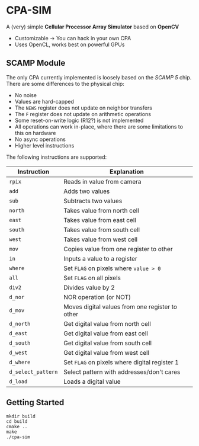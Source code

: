 # CPA-SIM

A (very) simple **Cellular Processor Array Simulator** based on **OpenCV**

* Customizable -> You can hack in your own CPA
* Uses OpenCL, works best on powerful GPUs

## SCAMP Module

The only CPA currently implemented is loosely based on the *SCAMP 5* chip.
There are some differences to the physical chip:

* No noise
* Values are hard-capped
* The `NEWS` register does not update on neighbor transfers
* The `F` register does not update on arithmetic operations
* Some reset-on-write logic (R12?) is not implemented
* All operations can work in-place, where there are some limitations to this on hardware
* No async operations
* Higher level instructions

The following instructions are supported:

**Instruction**   | **Explanation**
------------------|-----------------------------------------------
`rpix`            | Reads in value from camera
`add`             | Adds two values
`sub`             | Subtracts two values
`north`           | Takes value from north cell
`east`            | Takes value from east cell
`south`           | Takes value from south cell
`west`            | Takes value from west cell
`mov`             | Copies value from one register to other
`in`              | Inputs a value to a register
`where`           | Set `FLAG` on pixels where `value > 0`
`all`             | Set `FLAG` on all pixels
`div2`            | Divides value by 2
`d_nor`           | NOR operation (or NOT)
`d_mov`           | Moves digital values from one register to other
`d_north`         | Get digital value from north cell
`d_east`          | Get digital value from east cell
`d_south`         | Get digital value from south cell
`d_west`          | Get digital value from west cell
`d_where`         | Set `FLAG` on pixels where digital register 1
`d_select_pattern`| Select pattern with addresses/don't cares
`d_load`          | Loads a digital value

## Getting Started
```
mkdir build
cd build
cmake ..
make
./cpa-sim
```